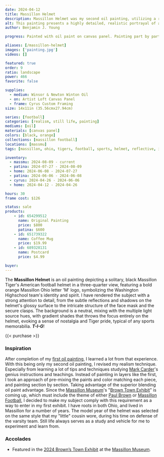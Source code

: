 ```yaml
---
date: 2024-04-12
title: Massillon Helmet
description: Massillon Helmet was my second oil painting, utilizing a revised realism technique for a Massillon Museum Football Art exhibit.
alt: This painting presents a highly detailed, realistic portrayal of a black football helmet with a prominent orange 'M' logo, capturing a sense of rugged athleticism.
author: Benjamin J. Young

progress: Painted with oil paint on canvas panel. Painting part by part, instead of layering paints, it took an extensive amount of time to mix and color match, and ensure I touched on every detail of the helmet and lighting. This was my longest and most complicated artwork as of yet. But it has proven how much more heighten the realism turned out to be.

aliases: [/massillon-helmet]
images: ['painting.jpg']
videos: []

featured: true
order: 9
ratio: landscape
power: 466
favorite: false

supplies:
  - medium: Winsor & Newton Winton Oil
  - on: Artist Loft Canvas Panel
  - frame: Cyrus Custom Framing
size: 14x11in (35.56cmx27.94cm)

series: [football]
categories: [realism, still life, painting]
mediums: [oil]
materials: [canvas panel]
colors: [black, orange]
collections: [massillon football]
locations: [massmu]
tags: [massillon, ohio, tigers, football, sports, helmet, reflective, indoors, cool]

inventory:
  - massmu: 2024-08-09 - current
  - patina: 2024-07-27 - 2024-08-09
  - home: 2024-06-08 - 2024-07-27
  - patina: 2024-06-06 - 2024-06-08
  - cyrus: 2024-04-26 - 2024-06-06
  - home: 2024-04-12 - 2024-04-26

hours: 30
frame cost: $126

status: sale
products:
    - id: 654299512
      name: Original Painting
      price: $800
      patina: $600
    - id: 651739322
      name: Coffee Mug
      price: $19.99
    - id: 689328131
      name: Postcard
      price: $4.99

buyer: 
---
```


The **Massillon Helmet** is an oil painting depicting a solitary, black Massillon Tiger's American football helmet in a three-quarter view, featuring a bold orange Massillon Ohio letter 'M' logo, symbolizing the Washington Highschool team's identity and spirit. I have rendered the subject with a strong attention to detail, from the subtle reflections and shadows on the helmet's glossy surface to the intricate structure of the face mask and the secure clasps. The background is a neutral, mixing with the multiple light source hues, with gradient shades that throws the focus entirely on the helmet, evoking a sense of nostalgia and Tiger pride, typical of any sports memorabilia. ***T-I-G***!

<!--more-->

{{< purchase >}}

### Inspiration ###

After completion of my [first oil painting](/artwork/cherry-popping), I learned a lot from that experience. With this being only my second oil painting, I revised my realism technique. Especially from learning a lot of tips and techniques studying [Mark Carder](https://www.drawmixpaint.com)'s genius instructions and teachings. Instead of painting in layers like the first, I took an approach of pre-mixing the paints and color matching each piece, and painting section by section. Taking advantage of the superior blending oil paint advantage. Since the [Massillon Museum](http://massillonmuseum.org/)'s "[Brown Town Exhibit](https://paulbrownmuseum.org/home/special-exhibits/)" is coming up, which must include the theme of either [Paul Brown](https://en.wikipedia.org/wiki/Paul_Brown) or [Massillon Football](https://massillontigers.com), I decided to make my subject comply with this requirement as a way to enter in my first exhibit. I have roots in both Ohio, and lived in Massillon for a number of years. The model year of the helmet was selected on the same style that my "little" cousin wore, during his time on defense of the varsity team. Still life always serves as a study and vehicle for me to experiment and learn from.

### Accolades ###

 * Featured in the [2024 Brown’s Town Exhibit](https://paulbrownmuseum.org/exhibits/detail/browns-town-art-inspired-by-ohios-football-heritage) at the [Massillon Museum](https://massillonmuseum.org/).
